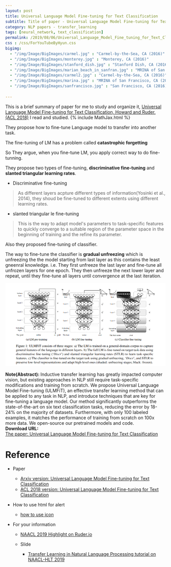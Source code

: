 ```yaml
---
layout: post
title: Universal Language Model Fine-tuning for Text Classification
subtitle: Title of paper - Universal Language Model Fine-tuning for Text Classification
category: NLP papers - transfer_learning
tags: [neural_network, text_classification]
permalink: /2019/08/06/Universal_Language_Model_Fine_tuning_for_Text_Classification/
css : /css/ForYouTubeByHyun.css
bigimg: 
  - "/img/Image/BigImages/carmel.jpg" : "Carmel-by-the-Sea, CA (2016)"
  - "/img/Image/BigImages/monterey.jpg" : "Monterey, CA (2016)"
  - "/img/Image/BigImages/stanford_dish.jpg" : "Stanford Dish, CA (2016)"
  - "/img/Image/BigImages/marian_beach_in_sanfran.jpg" : "MRINA of San Francisco, CA (2016)"
  - "/img/Image/BigImages/carmel2.jpg" : "Carmel-by-the-Sea, CA (2016)"
  - "/img/Image/BigImages/marina.jpg" : "MRINA of San Francisco, CA (2016)"
  - "/img/Image/BigImages/sanfrancisco.jpg" : "San Francisco, CA (2016)"
  
---
```


This is a brief summary of paper for me to study and organize it, [Universal Language Model Fine-tuning for Text Classification, Howard and Ruder.(ACL 2018)](https://arxiv.org/abs/1801.06146) I read and studied. 
{% include MathJax.html %}

They propose how to fine-tune Language model to transfer into another task. 

The fine-tuning of LM has a problem called **catastrophic forgetting**

So They argue, when you fine-tune LM, you apply correct way to do fine-tunning.

They propose two types of fine-tuning, **discriminative fine-tuning** and **slanted triangular learning rates**.

- Discriminative fine-tuning 

> As different layers acpture different types of information(Yosinki et al., 2014), they shoud be fine-tuned to different extents using different learning rates.

- slanted triangular le fine-tuning 

> This is the way to adapt model's parameters to task-specific features to quickly converge to a suitable region of the parameter space in the beginning of training and the refine its parameter.

Also they proposed fine-tuning of classifier. 

The way to fine-tune the classifier is  **gradual unfreezing** which is unfreezing the the model starting from last layer as this contains the least gneenral knowledge. i.e. They first unfreeze the last layer and fine-tune all unfrozen layers for one epoch. They then unfreeze the next lower layer and repeat, until they fine-tune all layers until convergence at the last iteration.

![Howard and Ruder(ACL 2018)](/img/Image/NaturalLanguageProcessing/NLPLabs/Paper_Investigation/Text_Classification/2019-08-06-Universal_Language_Model_Fine_tuning_for_Text_Classification/ULMFiT.png)

<div class="alert alert-info" role="alert"><i class="fa fa-info-circle"></i> <b>Note(Abstract): </b>
Inductive transfer learning has greatly impacted computer vision, but existing approaches in NLP still require task-specific modifications and training from scratch. We propose Universal Language Model Fine-tuning (ULMFiT), an effective transfer learning method that can be applied to any task in NLP, and introduce techniques that are key for fine-tuning a language model. Our method significantly outperforms the state-of-the-art on six text classification tasks, reducing the error by 18-24% on the majority of datasets. Furthermore, with only 100 labeled examples, it matches the performance of training from scratch on 100x more data. We open-source our pretrained models and code.
</div>
    
<div class="alert alert-success" role="alert"><i class="fa fa-paperclip fa-lg"></i> <b>Download URL: </b><br>
  <a href="https://arxiv.org/abs/1801.06146">The paper: Universal Language Model Fine-tuning for Text Classification</a>
</div>

# Reference 

- Paper 
  - [Arxiv version: Universal Language Model Fine-tuning for Text Classification](https://arxiv.org/abs/1801.06146)
  - [ACL 2018 version: Universal Language Model Fine-tuning for Text Classification](https://aclweb.org/anthology/P18-1031)
  
- How to use html for alert
  - [how to use icon](http://idratherbewriting.com/documentation-theme-jekyll/mydoc_icons.html)
    
- For your information
  - [NAACL 2019 Highlight on Ruder.io](http://ruder.io/naacl2019/)
  
  - Slide 
    - [Transfer Learning in Natural Language Processing tutorial on NAACL-HLT 2019](https://docs.google.com/presentation/d/1fIhGikFPnb7G5kr58OvYC3GN4io7MznnM0aAgadvJfc/edit#slide=id.g5888218f39_177_4)
































